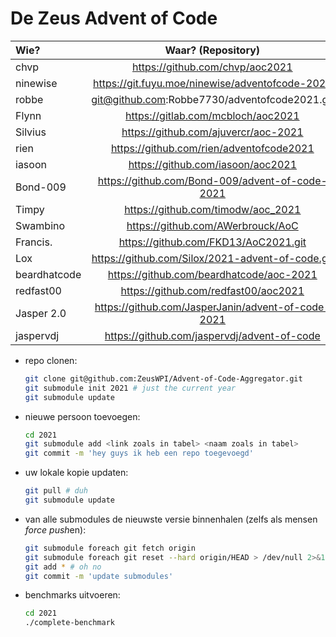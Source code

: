 # De Zeus Advent of Code

| Wie?           | Waar? (Repository)                                 | Taal?       |
| :------------- | :------------------------------------------------: | ---------:  |
| chvp           | https://github.com/chvp/aoc2021                    | forth       |
| ninewise       | https://git.fuyu.moe/ninewise/adventofcode-2021    | lua         |
| robbe          | git@github.com:Robbe7730/adventofcode2021.git      | ?           |
| Flynn          | https://gitlab.com/mcbloch/aoc2021                 | Cpp         |
| Silvius        | https://github.com/ajuvercr/aoc-2021               | C           |
| rien           | https://github.com/rien/adventofcode2021           | C (no std)  |
| iasoon         | https://github.com/iasoon/aoc2021                  | pony        |
| Bond-009       | https://github.com/Bond-009/advent-of-code-2021    | Rust        |
| Timpy          | https://github.com/timodw/aoc_2021                 | Python/Numpy|
| Swambino       | https://github.com/AWerbrouck/AoC                  | py & haskell|
| Francis.       | https://github.com/FKD13/AoC2021.git               | Prolog      |
| Lox            | https://github.com/Silox/2021-advent-of-code.git   | Ruby        |
| beardhatcode   | https://github.com/beardhatcode/aoc-2021           | Rust        |
| redfast00      | https://github.com/redfast00/aoc2021               | Python      |
| Jasper 2.0     | https://github.com/JasperJanin/advent-of-code-2021 | Kotlin      |
| jaspervdj      | https://github.com/jaspervdj/advent-of-code        | Haskell     |


* repo clonen:

    ```sh
    git clone git@github.com:ZeusWPI/Advent-of-Code-Aggregator.git
    git submodule init 2021 # just the current year
    git submodule update
    ```

* nieuwe persoon toevoegen:

    ```sh
    cd 2021
    git submodule add <link zoals in tabel> <naam zoals in tabel>
    git commit -m 'hey guys ik heb een repo toegevoegd'
    ```

* uw lokale kopie updaten:

    ```sh
    git pull # duh
    git submodule update
    ```

* van alle submodules de nieuwste versie binnenhalen (zelfs als mensen *force push*en):

    ```sh
    git submodule foreach git fetch origin
    git submodule foreach git reset --hard origin/HEAD > /dev/null 2>&1
    git add * # oh no
    git commit -m 'update submodules'
    ```

* benchmarks uitvoeren:

    ```sh
    cd 2021
    ./complete-benchmark
    ```
